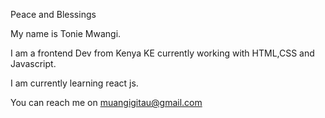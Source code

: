 Peace and Blessings 

My name is Tonie Mwangi.

I am a frontend Dev from Kenya KE currently working with HTML,CSS and Javascript.

I am currently learning react js.

You can reach me on muangigitau@gmail.com
